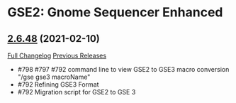 # GSE2: Gnome Sequencer Enhanced

## [2.6.48](https://github.com/TimothyLuke/GnomeSequencer-Enhanced/tree/2.6.48) (2021-02-10)
[Full Changelog](https://github.com/TimothyLuke/GnomeSequencer-Enhanced/compare/2.6.47...2.6.48) [Previous Releases](https://github.com/TimothyLuke/GnomeSequencer-Enhanced/releases)

- #798 #797 #792 command line to view GSE2 to GSE3 macro conversion "/gse gse3 macroName"  
- #792 Refining GSE3 Format  
- #792 Migration script for GSE2 to GSE 3  
